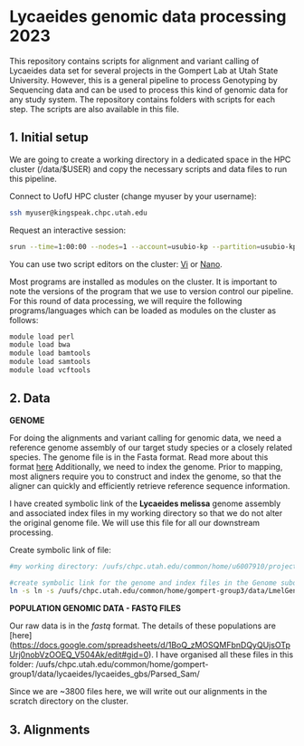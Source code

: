 # Lycaeides genomic data processing 2023
This repository contains scripts for alignment and variant calling of Lycaeides data set for several projects in the Gompert Lab at Utah State University. However, this is a general pipeline to process Genotyping by Sequencing data and can be used to process this kind of genomic data for any study system. The repository contains folders with scripts for each step. The scripts are also available in this file.

## 1. Initial setup

We are going to create a working directory in a dedicated space in the HPC cluster (/data/$USER) and copy the necessary scripts and data files to run this pipeline.

Connect to UofU HPC cluster (change myuser by your username):

```bash
ssh myuser@kingspeak.chpc.utah.edu
```

Request an interactive session:

```bash
srun --time=1:00:00 --nodes=1 --account=usubio-kp --partition=usubio-kp --pty /bin/bash -l
```
You can use two script editors on the cluster: [Vi](https://www.linuxjournal.com/content/how-use-vi-editor-linux) or [Nano](https://www.nano-editor.org/).

Most programs are installed as modules on the cluster. It is important to note the versions of the program that we use to version control our pipeline. For this round of data processing, we will require the following programs/languages which can be loaded as modules on the cluster as follows:

```bash
module load perl
module load bwa
module load bamtools
module load samtools
module load vcftools
```

## 2. Data 

**GENOME**

For doing the alignments and variant calling for genomic data, we need a reference genome assembly of our target study species or a closely related species. The genome file is in the Fasta format. Read more about this format [here](https://software.broadinstitute.org/software/igv/FASTA#:~:text=A%20FASTA%20file%20is%20a,followed%20by%20the%20sequence%20name.) Additionally, we need to index the genome. Prior to mapping, most aligners require you to construct and index the genome, so that the aligner can quickly and efficiently retrieve reference sequence information.

I have created symbolic link of the **Lycaeides melissa** genome assembly and associated index files in my working directory so that we do not alter the original genome file. We will use this file for all our downstream processing. 

Create symbolic link of file:

```bash
#my working directory: /uufs/chpc.utah.edu/common/home/u6007910/projects/lycaeides_data_processing_2023

#create symbolic link for the genome and index files in the Genome subdirectory
ln -s ln -s /uufs/chpc.utah.edu/common/home/gompert-group3/data/LmelGenome/Lmel_dovetailPacBio_genome.fasta* ./Genome
```
**POPULATION GENOMIC DATA - FASTQ FILES**

Our raw data is in the *fastq* format. The details of these populations are [here] (https://docs.google.com/spreadsheets/d/1BoQ_zMOSQMFbnDQyQUjsOTpUrj0nobVzOOEQ_V504Ak/edit#gid=0). I have organised all these files in this folder: /uufs/chpc.utah.edu/common/home/gompert-group1/data/lycaeides/lycaeides_gbs/Parsed_Sam/

Since we are ~3800 files here, we will write out our alignments in the scratch directory on the cluster. 

## 3. Alignments
